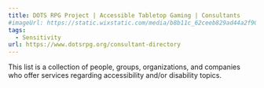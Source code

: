 ```yaml
---
title: DOTS RPG Project | Accessible Tabletop Gaming | Consultants
#imageUrl: https://static.wixstatic.com/media/b8b11c_62ceeb829ad44a2f90da773e2e0ca073%7Emv2.png/v1/fit/w_2500,h_1330,al_c/b8b11c_62ceeb829ad44a2f90da773e2e0ca073%7Emv2.png
tags:
  - Sensitivity
url: https://www.dotsrpg.org/consultant-directory
---
```


This list is a collection of people, groups, organizations, and companies who offer services regarding accessibility and/or disability topics. 

